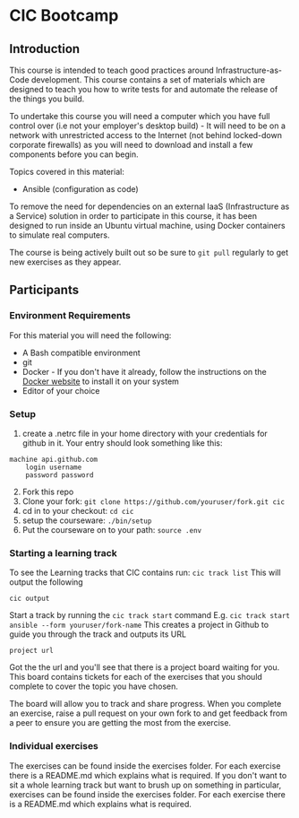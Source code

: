 # CIC Bootcamp
## Introduction
This course is intended to teach good practices around Infrastructure-as-Code development. This course contains a set of materials which are designed to teach you how to write tests for and automate the release of the things you build. 

To undertake this course you will need a computer which you have full control over (i.e not your employer's desktop build) - It will need to be on a network with unrestricted access to the Internet (not behind locked-down corporate firewalls) as you will need to download and install a few components before you can begin.

Topics covered in this material:
- Ansible (configuration as code)

To remove the need for dependencies on an external IaaS (Infrastructure as a Service) solution in order to participate in this course, it has been designed to run inside an Ubuntu virtual machine, using Docker containers to simulate real computers.

The course is being actively built out so be sure to `git pull` regularly to get new exercises as they appear.

## Participants
### Environment Requirements
For this material you will need the following: 
 - A Bash compatible environment
 - git
 - Docker - If you don't have it already, follow the instructions on the [Docker website](https://docs.docker.com/install/#next-release) to install it on your system
 - Editor of your choice

### Setup
1. create a .netrc file in your home directory with your credentials for github in it.
  Your entry should look something like this:
  ```
  machine api.github.com
      login username
      password password
  ```
2. Fork this repo
3. Clone your fork: `git clone https://github.com/youruser/fork.git cic`
4. cd in to your checkout: `cd cic`
5. setup the courseware: `./bin/setup`
6. Put the courseware on to your path: `source .env`

### Starting a learning track
To see the Learning tracks that CIC contains run: `cic track list`
This will output the following
```
cic output
```

Start a track by running the `cic track start` command
E.g. `cic track start ansible --form youruser/fork-name`
This creates a project in Github to guide you through the track and outputs its URL
```
project url
```

Got the the url and you'll see that there is a project board waiting for you. This board contains tickets for each of the exercises that you should complete to cover the topic you have chosen.

The board will allow you to track and share progress. When you complete an exercise, raise a pull request on your own fork to and get feedback from a peer to ensure you are getting the most from the exercise. 

### Individual exercises
The exercises can be found inside the exercises folder. For each exercise there is a README.md which explains what is required. If you don't want to sit a whole learning track but want to brush up on something in particular, exercises can be found inside the exercises folder. For each exercise there is a README.md which explains what is required.


